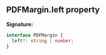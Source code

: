 ## PDFMargin.left property

**Signature:**

```typescript
interface PDFMargin {
  left?: string | number;
}
```
